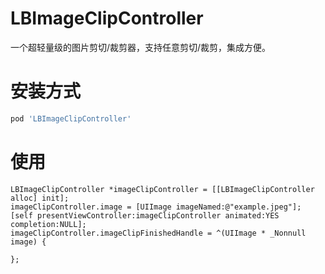 # LBImageClipController
一个超轻量级的图片剪切/裁剪器，支持任意剪切/裁剪，集成方便。
# 安装方式
```ruby
pod 'LBImageClipController'
```
# 使用
```Objc
LBImageClipController *imageClipController = [[LBImageClipController alloc] init];
imageClipController.image = [UIImage imageNamed:@"example.jpeg"];
[self presentViewController:imageClipController animated:YES completion:NULL];
imageClipController.imageClipFinishedHandle = ^(UIImage * _Nonnull image) {

};
```
